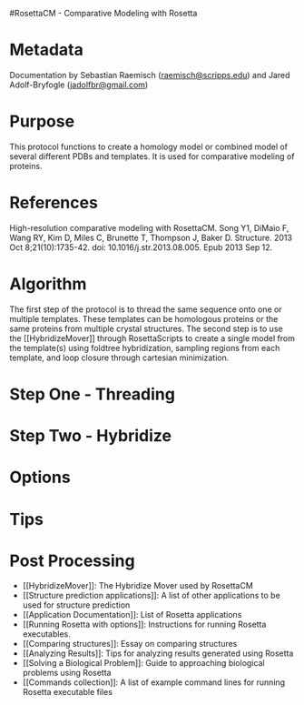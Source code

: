 #RosettaCM - Comparative Modeling with Rosetta

Metadata
========

Documentation by Sebastian Raemisch (raemisch@scripps.edu) and Jared Adolf-Bryfogle (jadolfbr@gmail.com)

Purpose
=======

This protocol functions to create a homology model or combined model of several different PDBs and templates.  It is used for comparative modeling of proteins.  

References
==========

High-resolution comparative modeling with RosettaCM.
Song Y1, DiMaio F, Wang RY, Kim D, Miles C, Brunette T, Thompson J, Baker D.
Structure. 2013 Oct 8;21(10):1735-42. doi: 10.1016/j.str.2013.08.005. Epub 2013 Sep 12.

Algorithm
=========
The first step of the protocol is to thread the same sequence onto one or multiple templates.  These templates can be homologous proteins or the same proteins from multiple crystal structures.  The second step is to use the [[HybridizeMover]] through RosettaScripts to create a single model from the template(s) using foldtree hybridization, sampling regions from each template, and loop closure through cartesian minimization. 

Step One - Threading
====================

Step Two - Hybridize
====================

Options
=======

Tips
====

Post Processing
===============

* [[HybridizeMover]]: The Hybridize Mover used by RosettaCM
* [[Structure prediction applications]]: A list of other applications to be used for structure prediction
* [[Application Documentation]]: List of Rosetta applications
* [[Running Rosetta with options]]: Instructions for running Rosetta executables.
* [[Comparing structures]]: Essay on comparing structures
* [[Analyzing Results]]: Tips for analyzing results generated using Rosetta
* [[Solving a Biological Problem]]: Guide to approaching biological problems using Rosetta
* [[Commands collection]]: A list of example command lines for running Rosetta executable files

